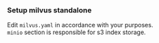 ### Setup milvus standalone

Edit `milvus.yaml` in accordance with your purposes.  
`minio` section is responsible for s3 index storage.